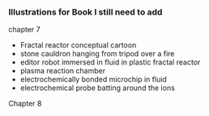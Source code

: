 ### Illustrations for Book I still need to add

chapter 7

- Fractal reactor conceptual cartoon
- stone cauldron hanging from tripod over a fire
- editor robot immersed in fluid in plastic fractal reactor
- plasma reaction chamber
- electrochemically bonded microchip in fluid
- electrochemical probe batting around the ions


Chapter 8





